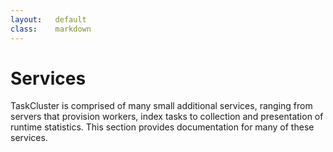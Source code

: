 ```yaml
---
layout:   default
class:    markdown
---
```

Services
===========

TaskCluster is comprised of many small additional services, ranging from servers
that provision workers, index tasks to collection and presentation of runtime
statistics. This section provides documentation for many of these services.
